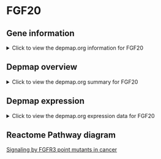 <h1>FGF20</h1>

<h2>Gene information</h2>
<details>
  <summary>Click to view the depmap.org information for FGF20</summary>
  <iframe src="https://depmap.org/portal/gene/FGF20?tab=about" style="border:none;width:100%;height:800px"></iframe>
</details>

<h2>Depmap overview</h2>
<details>
  <summary>Click to view the depmap.org summary for FGF20</summary>
  <iframe src="https://depmap.org/portal/gene/FGF20?tab=overview" style="border:none;width:100%;height:800px"></iframe>
</details>

<h2>Depmap expression</h2>
<details>
  <summary>Click to view the depmap.org expression data for FGF20</summary>
  <iframe src="https://depmap.org/portal/gene/FGF20?tab=characterization" style="border:none;width:100%;height:800px"></iframe>
</details>



<h2>Reactome Pathway diagram</h2>
<a href="https://reactome.org/PathwayBrowser/#/R-HSA-8853338" target="_BLANK">Signaling by FGFR3 point mutants in cancer</a>



